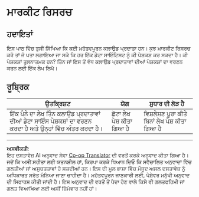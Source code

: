 <!--
CO_OP_TRANSLATOR_METADATA:
{
  "original_hash": "96f3696153d9ed54b19a1bb65438c104",
  "translation_date": "2025-08-27T17:47:43+00:00",
  "source_file": "5-Data-Science-In-Cloud/17-Introduction/assignment.md",
  "language_code": "pa"
}
-->
# ਮਾਰਕੀਟ ਰਿਸਰਚ

## ਹਦਾਇਤਾਂ

ਇਸ ਪਾਠ ਵਿੱਚ ਤੁਸੀਂ ਸਿੱਖਿਆ ਕਿ ਕਈ ਮਹੱਤਵਪੂਰਨ ਕਲਾਉਡ ਪ੍ਰਦਾਤਾ ਹਨ। ਕੁਝ ਮਾਰਕੀਟ ਰਿਸਰਚ ਕਰੋ ਤਾਂ ਜੋ ਪਤਾ ਲਗਾਇਆ ਜਾ ਸਕੇ ਕਿ ਹਰ ਇੱਕ ਡੇਟਾ ਸਾਇੰਟਿਸਟ ਨੂੰ ਕੀ ਪੇਸ਼ਕਸ਼ ਕਰ ਸਕਦਾ ਹੈ। ਕੀ ਪੇਸ਼ਕਸ਼ਾਂ ਤੁਲਨਾਤਮਕ ਹਨ? ਤਿੰਨ ਜਾਂ ਇਸ ਤੋਂ ਵੱਧ ਕਲਾਉਡ ਪ੍ਰਦਾਤਾਵਾਂ ਦੀਆਂ ਪੇਸ਼ਕਸ਼ਾਂ ਦਾ ਵਰਣਨ ਕਰਨ ਲਈ ਇੱਕ ਲੇਖ ਲਿਖੋ।

## ਰੂਬ੍ਰਿਕ

ਉਤਕ੍ਰਿਸ਼ਟ | ਯੋਗ | ਸੁਧਾਰ ਦੀ ਲੋੜ ਹੈ
--- | --- | -- |
ਇੱਕ ਪੰਨੇ ਦਾ ਲੇਖ ਤਿੰਨ ਕਲਾਉਡ ਪ੍ਰਦਾਤਾਵਾਂ ਦੀਆਂ ਡੇਟਾ ਸਾਇੰਸ ਪੇਸ਼ਕਸ਼ਾਂ ਦਾ ਵਰਣਨ ਕਰਦਾ ਹੈ ਅਤੇ ਉਨ੍ਹਾਂ ਵਿੱਚ ਅੰਤਰ ਕਰਦਾ ਹੈ। | ਛੋਟਾ ਲੇਖ ਪੇਸ਼ ਕੀਤਾ ਗਿਆ ਹੈ | ਵਿਸ਼ਲੇਸ਼ਣ ਪੂਰਾ ਕੀਤੇ ਬਿਨਾਂ ਲੇਖ ਪੇਸ਼ ਕੀਤਾ ਗਿਆ ਹੈ

---

**ਅਸਵੀਕਤੀ**:  
ਇਹ ਦਸਤਾਵੇਜ਼ AI ਅਨੁਵਾਦ ਸੇਵਾ [Co-op Translator](https://github.com/Azure/co-op-translator) ਦੀ ਵਰਤੋਂ ਕਰਕੇ ਅਨੁਵਾਦ ਕੀਤਾ ਗਿਆ ਹੈ। ਜਦੋਂ ਕਿ ਅਸੀਂ ਸਹੀਤਾ ਲਈ ਯਤਨਸ਼ੀਲ ਹਾਂ, ਕਿਰਪਾ ਕਰਕੇ ਧਿਆਨ ਦਿਓ ਕਿ ਸਵੈਚਾਲਿਤ ਅਨੁਵਾਦਾਂ ਵਿੱਚ ਗਲਤੀਆਂ ਜਾਂ ਅਸੁਚਤਤਾਵਾਂ ਹੋ ਸਕਦੀਆਂ ਹਨ। ਇਸ ਦੀ ਮੂਲ ਭਾਸ਼ਾ ਵਿੱਚ ਮੌਜੂਦ ਅਸਲ ਦਸਤਾਵੇਜ਼ ਨੂੰ ਅਧਿਕਾਰਤ ਸਰੋਤ ਮੰਨਿਆ ਜਾਣਾ ਚਾਹੀਦਾ ਹੈ। ਮਹੱਤਵਪੂਰਨ ਜਾਣਕਾਰੀ ਲਈ, ਪੇਸ਼ੇਵਰ ਮਨੁੱਖੀ ਅਨੁਵਾਦ ਦੀ ਸਿਫਾਰਸ਼ ਕੀਤੀ ਜਾਂਦੀ ਹੈ। ਇਸ ਅਨੁਵਾਦ ਦੀ ਵਰਤੋਂ ਤੋਂ ਪੈਦਾ ਹੋਣ ਵਾਲੇ ਕਿਸੇ ਵੀ ਗਲਤਫਹਿਮੀ ਜਾਂ ਗਲਤ ਵਿਆਖਿਆ ਲਈ ਅਸੀਂ ਜ਼ਿੰਮੇਵਾਰ ਨਹੀਂ ਹਾਂ।